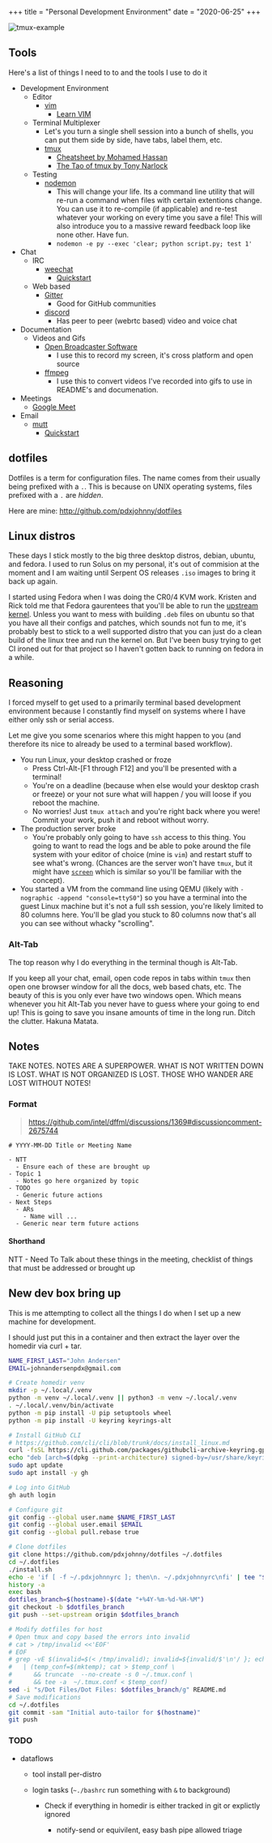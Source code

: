 +++
title = "Personal Development Environment"
date = "2020-06-25"
+++

![tmux-example](/images/tmux-example.png)

## Tools

Here's a list of things I need to to and the tools I use to do it

- Development Environment
  - Editor
    - [vim](https://www.vim.org/)
      - [Learn VIM](https://vim-adventures.com/)
  - Terminal Multiplexer
    - Let's you turn a single shell session into a bunch of shells, you can put
      them side by side, have tabs, label them, etc.
    - [tmux](https://github.com/tmux/tmux/wiki)
      - [Cheatsheet by Mohamed Hassan](https://gist.github.com/MohamedAlaa/2961058)
      - [The Tao of tmux by Tony Narlock](https://github.com/git-pull/tao-of-tmux)
  - Testing
    - [nodemon](https://nodemon.io/)
      - This will change your life. Its a command line utility that will re-run
        a command when files with certain extentions change. You can use it to
        re-compile (if applicable) and re-test whatever your working on every
        time you save a file! This will also introduce you to a massive reward
        feedback loop like none other. Have fun.
      - `nodemon -e py --exec 'clear; python script.py; test 1'`
- Chat
  - IRC
    - [weechat](https://weechat.org/)
      - [Quickstart](https://weechat.org/files/doc/stable/weechat_quickstart.en.html)
  - Web based
    - [Gitter]()
      - Good for GitHub communities
    - [discord](https://discord.com/)
      - Has peer to peer (webrtc based) video and voice chat
- Documentation
  - Videos and Gifs
    - [Open Broadcaster Software](https://obsproject.com)
      - I use this to record my screen, it's cross platform and open source
    - [ffmpeg](https://ffmpeg.org/)
      - I use this to convert videos I've recorded into gifs to use in README's
        and documenation.
- Meetings
  - [Google Meet](https://meet.google.com)
- Email
  - [mutt](https://weechat.org/)
    - [Quickstart](https://weechat.org/files/doc/stable/weechat_quickstart.en.html)

## dotfiles

Dotfiles is a term for configuration files. The name comes from their usually
being prefixed with a `.`. This is because on UNIX operating systems, files
prefixed with a `.` are *hidden*.

Here are mine: http://github.com/pdxjohnny/dotfiles

## Linux distros

These days I stick mostly to the big three desktop distros, debian, ubuntu, and
fedora. I used to run Solus on my personal, it's out of commision at the moment
and I am waiting until Serpent OS releases `.iso` images to bring it back up
again.

I started using Fedora when I was doing the CR0/4 KVM work. Kristen and Rick told
me that Fedora gaurentees that you'll be able to run the
[upstream kernel](./linux-kernel/#terminology). Unless you want to mess with
building `.deb` files on ubuntu so that you have all their configs and patches,
which sounds not fun to me, it's probably best to stick to a well supported distro
that you can just do a clean build of the linux tree and run the kernel on. But
I've been busy trying to get CI ironed out for that project so I haven't gotten
back to running on fedora in a while.

## Reasoning

I forced myself to get used to a primarily terminal based development
environment because I constantly find myself on systems where I have either only
ssh or serial access.

Let me give you some scenarios where this might happen to you (and therefore its
nice to already be used to a terminal based workflow).

- You run Linux, your desktop crashed or froze
  - Press Ctrl-Alt-[F1 through F12] and you'll be presented with a terminal!
  - You're on a deadline (because when else would your desktop crash or freeze)
    or your not sure what will happen / you will loose if you reboot the
    machine.
  - No worries! Just `tmux attach` and you're right back where you were! Commit
    your work, push it and reboot without worry.
- The production server broke
  - You're probably only going to have `ssh` access to this thing. You going to
    want to read the logs and be able to poke around the file system with your
    editor of choice (mine is `vim`) and restart stuff to see what's wrong.
    (Chances are the server won't have `tmux`, but it might have
    [`screen`](https://linuxize.com/post/how-to-use-linux-screen/) which is
    similar so you'll be familiar with the concept).
- You started a VM from the command line using QEMU (likely with
  `-nographic -append "console=ttyS0"`) so you have a terminal into the guest
  Linux machine but it's not a full ssh session, you're likely limited to 80
  columns here. You'll be glad you stuck to 80 columns now that's all you can
  see without whacky "scrolling".

### Alt-Tab

The top reason why I do everything in the terminal though is Alt-Tab.

If you keep all your chat, email, open code repos in tabs within `tmux` then
open one browser window for all the docs, web based chats, etc. The beauty of
this is you only ever have two windows open. Which means whenever you hit
Alt-Tab you never have to guess where your going to end up! This is going to
save you insane amounts of time in the long run. Ditch the clutter. Hakuna
Matata.


## Notes

TAKE NOTES. NOTES ARE A SUPERPOWER. WHAT IS NOT WRITTEN DOWN IS LOST.
WHAT IS NOT ORGANIZED IS LOST. THOSE WHO WANDER ARE LOST WITHOUT NOTES!

### Format

> https://github.com/intel/dffml/discussions/1369#discussioncomment-2675744

```
# YYYY-MM-DD Title or Meeting Name

- NTT
  - Ensure each of these are brought up
- Topic 1
  - Notes go here organized by topic
- TODO
  - Generic future actions
- Next Steps
  - ARs
    - Name will ...
  - Generic near term future actions
```

#### Shorthand

NTT - Need To Talk about these things in the meeting, checklist of things
that must be addressed or brought up

## New dev box bring up

This is me attempting to collect all the things I do when I set up a new
machine for development.

I should just put this in a container and then extract the layer over the
homedir via curl + tar.


```bash
NAME_FIRST_LAST="John Andersen"
EMAIL=johnandersenpdx@gmail.com

# Create homedir venv
mkdir -p ~/.local/.venv
python -m venv ~/.local/.venv || python3 -m venv ~/.local/.venv
. ~/.local/.venv/bin/activate
python -m pip install -U pip setuptools wheel
python -m pip install -U keyring keyrings-alt

# Install GitHub CLI
# https://github.com/cli/cli/blob/trunk/docs/install_linux.md
curl -fsSL https://cli.github.com/packages/githubcli-archive-keyring.gpg | sudo dd of=/usr/share/keyrings/githubcli-archive-keyring.gpg
echo "deb [arch=$(dpkg --print-architecture) signed-by=/usr/share/keyrings/githubcli-archive-keyring.gpg] https://cli.github.com/packages stable main" | sudo tee /etc/apt/sources.list.d/github-cli.list > /dev/null
sudo apt update
sudo apt install -y gh

# Log into GitHub
gh auth login

# Configure git
git config --global user.name $NAME_FIRST_LAST
git config --global user.email $EMAIL
git config --global pull.rebase true

# Clone dotfiles
git clone https://github.com/pdxjohnny/dotfiles ~/.dotfiles
cd ~/.dotfiles
./install.sh
echo -e 'if [ -f ~/.pdxjohnnyrc ]; then\n. ~/.pdxjohnnyrc\nfi' | tee "${HOME}/.bashrc"
history -a
exec bash
dotfiles_branch=$(hostname)-$(date "+%4Y-%m-%d-%H-%M")
git checkout -b $dotfiles_branch
git push --set-upstream origin $dotfiles_branch

# Modify dotfiles for host
# Open tmux and copy based the errors into invalid
# cat > /tmp/invalid <<'EOF'
# EOF
# grep -vE $(invalid=$(< /tmp/invalid); invalid=${invalid/$'\n'/ }; echo $invalid | sed -e 's/ /|/g' < ~/.tmux.conf) \
#   | (temp_conf=$(mktemp); cat > $temp_conf \
#      && truncate  --no-create -s 0 ~/.tmux.conf \
#      && tee -a  ~/.tmux.conf < $temp_conf)
sed -i "s/Dot Files/Dot Files: $dotfiles_branch/g" README.md
# Save modifications
cd ~/.dotfiles
git commit -sam "Initial auto-tailor for $(hostname)"
git push
```

### TODO

- dataflows

  - tool install per-distro

  - login tasks (`~./bashrc` run something with `&` to background)

    - Check if everything in homedir is either tracked in git or explictly ignored

      - notify-send or equivilent, easy bash pipe allowed triage
